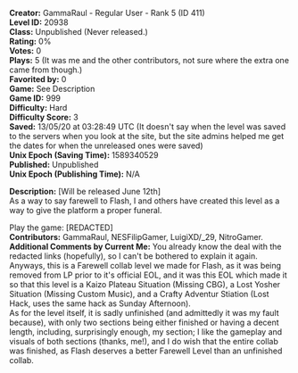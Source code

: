 **Creator:** GammaRaul - Regular User - Rank 5 (ID 411) <br>
**Level ID:** 20938 <br>
**Class:** Unpublished (Never released.) <br>
**Rating:** 0% <br>
**Votes:** 0 <br>
**Plays:** 5 (It was me and the other contributors, not sure where the extra one came from though.) <br>
**Favorited by:** 0 <br>
**Game:** See Description <br>
**Game ID:** 999 <br>
**Difficulty:** Hard <br>
**Difficulty Score:** 3 <br>
**Saved:** 13/05/20 at 03:28:49 UTC (It doesn't say when the level was saved to the servers when you look at the site, but the site admins helped me get the dates for when the unreleased ones were saved) <br>
**Unix Epoch (Saving Time):** 1589340529 <br>
**Published:** Unpublished <br>
**Unix Epoch (Publishing Time):** N/A

**Description:** [Will be released June 12th] <br>
As a way to say farewell to Flash, I and others have created this level as a way to give the platform a proper funeral.

Play the game: [REDACTED] <br>
**Contributors:** GammaRaul, NESFilipGamer, LuigiXD/_29, NitroGamer. <br>
**Additional Comments by Current Me:** You already know the deal with the redacted links (hopefully), so I can't be bothered to explain it again. Anyways, this is a Farewell collab level we made for Flash, as it was being removed from LP prior to it's official EOL, and it was this EOL which made it so that this level is a Kaizo Plateau Situation (Missing CBG), a Lost Yosher Situation (Missing Custom Music), and a Crafty Adventur Stiation (Lost Hack, uses the same hack as Sunday Afternoon). <br>
As for the level itself, it is sadly unfinished (and admittedly it was my fault because), with only two sections being either finished or having a decent length, including, surprisingly enough, my section; I like the gameplay and visuals of both sections (thanks, me!), and I do wish that the entire collab was finished, as Flash deserves a better Farewell Level than an unfinished collab.
